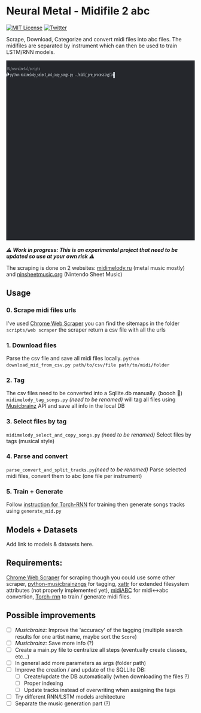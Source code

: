 
# Neural Metal - Midifile 2 abc
[![MIT License](https://img.shields.io/badge/license-MIT-blue.svg)](http://opensource.org/licenses/MIT)
[![Twitter](https://img.shields.io/twitter/url/https/github.com/webslides/webslides.svg?style=social)](https://twitter.com/g_massol)

Scrape, Download, Categorize and convert midi files into abc files. The midifiles are separated by instrument which can then be used to train LSTM/RNN models. 

<img alt="Litmus" src="img/NeuralMetal@2x.gif" width="884" height="480" border="0">

***:warning: Work in progress: This is an experimental project that need to be updated so use at your own risk :warning:***

The scraping is done on 2 websites: [midimelody.ru](http://en.midimelody.ru/) (metal music mostly) and [ninsheetmusic.org](http://www.ninsheetmusic.org/) (Nintendo Sheet Music)

## Usage

### 0. Scrape midi files urls
I've used [Chrome Web Scraper](http://webscraper.io/) you can find the sitemaps in the folder ```scripts/web scraper``` the scraper return a csv file with all the urls

### 1. Download files
Parse the csv file and save all midi files locally. 
```python download_mid_from_csv.py path/to/csv/file path/to/midi/folder```

### 2. Tag 
The csv files need to be converted into a Sqllite.db manually. (boooh :hankey:)
```midimelody_tag_songs.py``` _(need to be renamed)_ will tag all files using [Musicbrainz](https://musicbrainz.org/) API and save all info in the local DB

### 3. Select files by tag
```midimelody_select_and_copy_songs.py``` _(need to be renamed)_ Select files by tags (musical style)

### 4. Parse and convert
```parse_convert_and_split_tracks.py```_(need to be renamed)_ Parse selected midi files, convert them to abc (one file per instrument)

### 5. Train + Generate
Follow [instruction for Torch-RNN](https://github.com/jcjohnson/torch-rnn#usage) for training then generate songs tracks using ```generate_mid.py```

## Models + Datasets

Add link to models & datasets here.

## Requirements:

[Chrome Web Scraper](http://webscraper.io/) for scraping though you could use some other scraper, [python-musicbrainzngs](https://github.com/alastair/python-musicbrainzngs) for tagging, [xattr](https://github.com/xattr/xattr) for extended filesystem attributes (not properly implemented yet), [midiABC](http://abc.sourceforge.net/abcMIDI/original/) for midi<->abc convertion, [Torch-rnn](https://github.com/jcjohnson/torch-rnn) to train / generate midi files.


## Possible improvements
- [ ] _Musicbrainz:_ Improve the 'accuracy' of the tagging (multiple search results for one artist name, maybe sort the ```Score```)
- [ ] _Musicbrainz:_ Save more info (?)
- [ ] Create a main.py file to centralize all steps (eventually create classes, etc...)
- [ ] In general add more parameters as args (folder path)
- [ ] Improve the creation / and update of the SQLLite DB:
    - [ ] Create/update the DB automatically (when downloading the files ?)
    - [ ] Proper indexing 
    - [ ] Update tracks instead of overwriting when assigning the tags
- [ ] Try different RNN/LSTM models architecture
- [ ] Separate the music generation part (?)